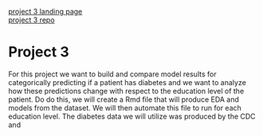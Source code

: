 [project 3 landing page](https://bphigg.github.io/558Project3/)  
[project 3 repo](https://github.com/bphigg/558Project3)

# Project 3

For this project we want to build and compare model results for categorically predicting if a patient has diabetes and we want to analyze how these predictions change with respect to the education level of the patient. Do do this, we will create a Rmd file that will produce EDA and models from the dataset. We will then automate this file to run for each education level. The diabetes data we will utilize was produced by the CDC and  
